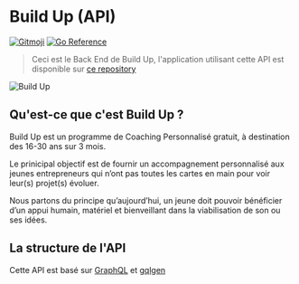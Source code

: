 # Build Up (API)
[![Gitmoji](https://img.shields.io/badge/gitmoji-%20😜%20😍-FFDD67.svg?style=flat-squar)](https://gitmoji.dev/)
[![Go Reference](https://pkg.go.dev/badge/github.com/99designs/gqlgen.svg)](https://pkg.go.dev/github.com/)

> Ceci est le Back End de Build Up, l'application utilisant cette API est disponible sur [ce repository](https://github.com/Feldrise/BuildUp-App)

![Build Up](https://cdn.discordapp.com/attachments/743784793388613663/813463943414284358/Mockup_v2.3.jpg)

## Qu'est-ce que c'est Build Up ?
Build Up est un programme de Coaching Personnalisé gratuit, à destination des 16-30 ans sur 3 mois.

Le prinicipal objectif est de fournir un accompagnement personnalisé aux jeunes entrepreneurs qui n’ont pas toutes les cartes en main pour voir leur(s) projet(s) évoluer.

Nous partons du principe qu’aujourd’hui, un jeune doit pouvoir bénéficier d’un appui humain, matériel et bienveillant dans la viabilisation de son ou ses idées.

## La structure de l'API

Cette API est basé sur [GraphQL](https://graphql.org/) et [gqlgen](https://github.com/99designs/gqlgen)